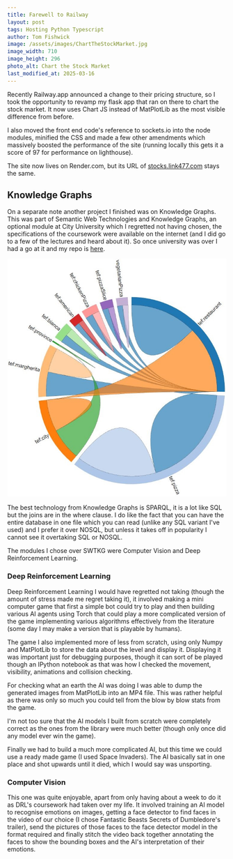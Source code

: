```yaml
---
title: Farewell to Railway
layout: post
tags: Hosting Python Typescript
author: Tom Fishwick
image: /assets/images/ChartTheStockMarket.jpg
image_width: 710
image_height: 296
photo_alt: Chart the Stock Market
last_modified_at: 2025-03-16
---
```


Recently Railway.app announced a change to their pricing structure, so I took the opportunity to revamp my flask app that ran on there to chart the stock market. It now uses Chart JS instead of MatPlotLib as the most visible difference from before.

I also moved the front end code's reference to sockets.io into the node modules, minified the CSS and made a few other amendments which massively boosted the performance of the site (running locally this gets it a score of 97 for performance on lighthouse).

The site now lives on Render.com, but its URL of [stocks.link477.com](https://stocks.link477.com) stays the same.

## Knowledge Graphs

On a separate note another project I finished was on Knowledge Graphs. This was part of Semantic Web Technologies and Knowledge Graphs, an optional module at City University which I regretted not having chosen, the specifications of the coursework were available on the internet (and I did go to a few of the lectures and heard about it). So once university was over I had a go at it and my repo is [here](https://github.com/SL477/Pizza_KG).

![Class Relationships](/assets/images/SWTKGClassRelationships.jpg)

The best technology from Knowledge Graphs is SPARQL, it is a lot like SQL but the joins are in the where clause. I do like the fact that you can have the entire database in one file which you can read (unlike any SQL variant I've used) and I prefer it over NOSQL, but unless it takes off in popularity I cannot see it overtaking SQL or NOSQL.

The modules I chose over SWTKG were Computer Vision and Deep Reinforcement Learning.

### Deep Reinforcement Learning

Deep Reinforcement Learning I would have regretted not taking (though the amount of stress made me regret taking it), it involved making a mini computer game that first a simple bot could try to play and then building various AI agents using Torch that could play a more complicated version of the game implementing various algorithms effectively from the literature (some day I may make a version that is playable by humans).

The game I also implemented more of less from scratch, using only Numpy and MatPlotLib to store the data about the level and display it. Displaying it was important just for debugging purposes, though it can sort of be played though an IPython notebook as that was how I checked the movement, visibility, animations and collision checking.

For checking what an earth the AI was doing I was able to dump the generated images from MatPlotLib into an MP4 file. This was rather helpful as there was only so much you could tell from the blow by blow stats from the game.

I'm not too sure that the AI models I built from scratch were completely correct as the ones from the library were much better (though only once did any model ever win the game).

Finally we had to build a much more complicated AI, but this time we could use a ready made game (I used Space Invaders). The AI basically sat in one place and shot upwards until it died, which I would say was unsporting.

### Computer Vision

This one was quite enjoyable, apart from only having about a week to do it as DRL's coursework had taken over my life. It involved training an AI model to recognise emotions on images, getting a face detector to find faces in the video of our choice (I chose Fantastic Beasts Secrets of Dumbledore's trailer), send the pictures of those faces to the face detector model in the format required and finally stitch the video back together annotating the faces to show the bounding boxes and the AI's interpretation of their emotions.
